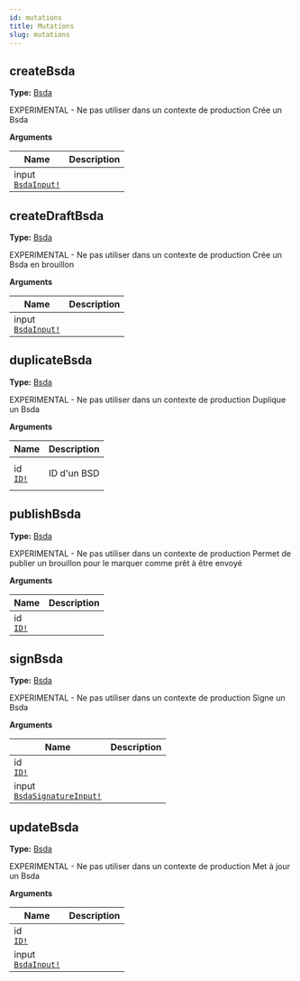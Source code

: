 ```yaml
---
id: mutations
title: Mutations
slug: mutations
---
```


## createBsda

**Type:** [Bsda](/api-reference/bsda/objects#bsda)

EXPERIMENTAL - Ne pas utiliser dans un contexte de production
Crée un Bsda

<p style={{ marginBottom: "0.4em" }}><strong>Arguments</strong></p>

<table>
<thead><tr><th>Name</th><th>Description</th></tr></thead>
<tbody>
<tr>
<td>
input<br />
<a href="/api-reference/bsda/inputObjects#bsdainput"><code>BsdaInput!</code></a>
</td>
<td>

</td>
</tr>
</tbody>
</table>

## createDraftBsda

**Type:** [Bsda](/api-reference/bsda/objects#bsda)

EXPERIMENTAL - Ne pas utiliser dans un contexte de production
Crée un Bsda en brouillon

<p style={{ marginBottom: "0.4em" }}><strong>Arguments</strong></p>

<table>
<thead><tr><th>Name</th><th>Description</th></tr></thead>
<tbody>
<tr>
<td>
input<br />
<a href="/api-reference/bsda/inputObjects#bsdainput"><code>BsdaInput!</code></a>
</td>
<td>

</td>
</tr>
</tbody>
</table>

## duplicateBsda

**Type:** [Bsda](/api-reference/bsda/objects#bsda)

EXPERIMENTAL - Ne pas utiliser dans un contexte de production
Duplique un Bsda

<p style={{ marginBottom: "0.4em" }}><strong>Arguments</strong></p>

<table>
<thead><tr><th>Name</th><th>Description</th></tr></thead>
<tbody>
<tr>
<td>
id<br />
<a href="/api-reference/bsda/scalars#id"><code>ID!</code></a>
</td>
<td>
<p>ID d&#39;un BSD</p>
</td>
</tr>
</tbody>
</table>

## publishBsda

**Type:** [Bsda](/api-reference/bsda/objects#bsda)

EXPERIMENTAL - Ne pas utiliser dans un contexte de production
Permet de publier un brouillon pour le marquer comme prêt à être envoyé

<p style={{ marginBottom: "0.4em" }}><strong>Arguments</strong></p>

<table>
<thead><tr><th>Name</th><th>Description</th></tr></thead>
<tbody>
<tr>
<td>
id<br />
<a href="/api-reference/bsda/scalars#id"><code>ID!</code></a>
</td>
<td>

</td>
</tr>
</tbody>
</table>

## signBsda

**Type:** [Bsda](/api-reference/bsda/objects#bsda)

EXPERIMENTAL - Ne pas utiliser dans un contexte de production
Signe un Bsda

<p style={{ marginBottom: "0.4em" }}><strong>Arguments</strong></p>

<table>
<thead><tr><th>Name</th><th>Description</th></tr></thead>
<tbody>
<tr>
<td>
id<br />
<a href="/api-reference/bsda/scalars#id"><code>ID!</code></a>
</td>
<td>

</td>
</tr>
<tr>
<td>
input<br />
<a href="/api-reference/bsda/inputObjects#bsdasignatureinput"><code>BsdaSignatureInput!</code></a>
</td>
<td>

</td>
</tr>
</tbody>
</table>

## updateBsda

**Type:** [Bsda](/api-reference/bsda/objects#bsda)

EXPERIMENTAL - Ne pas utiliser dans un contexte de production
Met à jour un Bsda

<p style={{ marginBottom: "0.4em" }}><strong>Arguments</strong></p>

<table>
<thead><tr><th>Name</th><th>Description</th></tr></thead>
<tbody>
<tr>
<td>
id<br />
<a href="/api-reference/bsda/scalars#id"><code>ID!</code></a>
</td>
<td>

</td>
</tr>
<tr>
<td>
input<br />
<a href="/api-reference/bsda/inputObjects#bsdainput"><code>BsdaInput!</code></a>
</td>
<td>

</td>
</tr>
</tbody>
</table>

